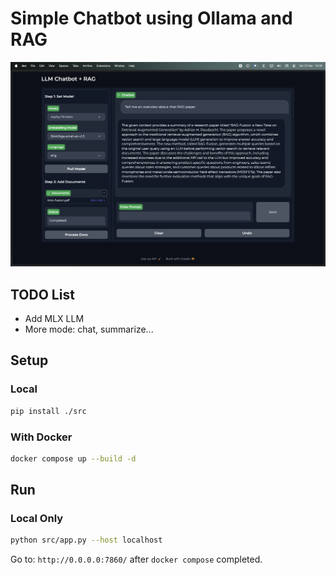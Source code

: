 # Simple Chatbot using Ollama and RAG

![alt text](assets/demo.png)

## TODO List

- Add MLX LLM
- More mode: chat, summarize...

## Setup

### Local

```bash
pip install ./src

```

### With Docker

```bash
docker compose up --build -d
```

## Run

### Local Only

```bash
python src/app.py --host localhost
```

Go to: `http://0.0.0.0:7860/` after `docker compose` completed.
